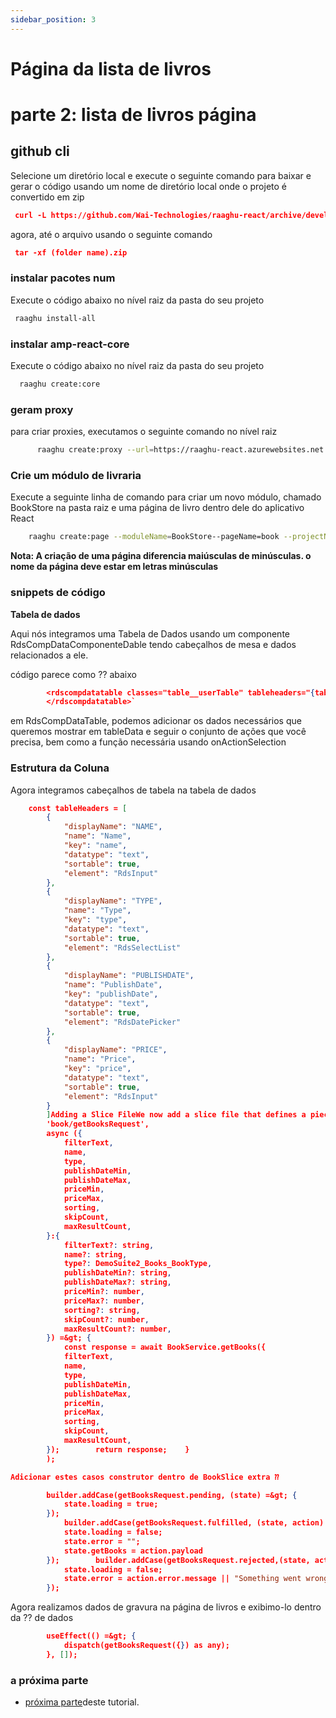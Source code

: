 ```yaml
---
sidebar_position: 3
---
```


# Página da lista de livros
# parte 2: lista de livros página
## github cli
Selecione um diretório local e execute o seguinte comando para baixar e gerar o código usando um nome de diretório local onde o projeto é convertido em zip
```json
 curl -L https://github.com/Wai-Technologies/raaghu-react/archive/development-abp.zip --output (folder name).zip
```
agora, até o arquivo usando o seguinte comando
```json
 tar -xf (folder name).zip
```
### instalar pacotes num
Execute o código abaixo no nível raiz da pasta do seu projeto
```bash
 raaghu install-all
```
### instalar amp-react-core
Execute o código abaixo no nível raiz da pasta do seu projeto
```bash
  raaghu create:core
```
### geram proxy
para criar proxies, executamos o seguinte comando no nível raiz
```bash
      raaghu create:proxy --url=https://raaghu-react.azurewebsites.net
```
### Crie um módulo de livraria
Execute a seguinte linha de comando para criar um novo módulo, chamado BookStore na pasta raiz e uma página de livro dentro dele do aplicativo React
```bash
    raaghu create:page --moduleName=BookStore--pageName=book --projectName=Acme.BookStore
```
**Nota: A criação de uma página diferencia maiúsculas de minúsculas. o nome da página deve estar em letras minúsculas**
### snippets de código
**Tabela de dados**

Aqui nós integramos uma Tabela de Dados usando um componente RdsCompDataComponenteDable tendo cabeçalhos de mesa e dados relacionados a ele.

código parece como ⁇  abaixo
```json
        <rdscompdatatable classes="table__userTable" tableheaders="{tableHeaders}" pagination="{true}" tabledata="{Data}" onactionselection="{onActionSelection}" recordsperpage="{5}" recordsperpageselectlistoption="{true}">`
        </rdscompdatatable>`
```
em RdsCompDataTable, podemos adicionar os dados necessários que queremos mostrar em tableData e seguir o conjunto de ações que você precisa, bem como a função necessária usando onActionSelection

### Estrutura da Coluna
Agora integramos cabeçalhos de tabela na tabela de dados
```json
    const tableHeaders = [
        {
            "displayName": "NAME",
            "name": "Name",
            "key": "name",
            "datatype": "text",
            "sortable": true,
            "element": "RdsInput"
        },
        {
            "displayName": "TYPE",
            "name": "Type",
            "key": "type",
            "datatype": "text",
            "sortable": true,
            "element": "RdsSelectList"
        },
        {
            "displayName": "PUBLISHDATE",
            "name": "PublishDate",
            "key": "publishDate",
            "datatype": "text",
            "sortable": true,
            "element": "RdsDatePicker"
        },
        {
            "displayName": "PRICE",
            "name": "Price",
            "key": "price",
            "datatype": "text",
            "sortable": true,
            "element": "RdsInput"
        }
        ]Adding a Slice FileWe now add a slice file that defines a piece of state and its corresponding reducer functions    export const getBooksRequest = createAsyncThunk(
        'book/getBooksRequest',
        async ({
            filterText,
            name,
            type,
            publishDateMin,
            publishDateMax,
            priceMin,
            priceMax,
            sorting,
            skipCount,
            maxResultCount,
        }:{
            filterText?: string,
            name?: string,
            type?: DemoSuite2_Books_BookType,
            publishDateMin?: string,
            publishDateMax?: string,
            priceMin?: number,
            priceMax?: number,
            sorting?: string,
            skipCount?: number,
            maxResultCount?: number,
        }) =&gt; {
            const response = await BookService.getBooks({
            filterText,
            name,
            type,
            publishDateMin,
            publishDateMax,
            priceMin,
            priceMax,
            sorting,
            skipCount,
            maxResultCount,
        });        return response;    }
        );

Adicionar estes casos construtor dentro de BookSlice extra ⁇

        builder.addCase(getBooksRequest.pending, (state) =&gt; {
            state.loading = true;
        });
            builder.addCase(getBooksRequest.fulfilled, (state, action) =&gt; {
            state.loading = false;
            state.error = "";
            state.getBooks = action.payload
        });        builder.addCase(getBooksRequest.rejected,(state, action)=&gt; {
            state.loading = false;
            state.error = action.error.message || "Something went wrong";
        });
```

Agora realizamos dados de gravura na página de livros e exibimo-lo dentro da ⁇  de dados
```json
        useEffect(() =&gt; {
            dispatch(getBooksRequest({}) as any);
        }, []);
```
### a próxima parte

- [próxima parte](Creating-Updating-And-Deleting-Book.md "")deste tutorial.

